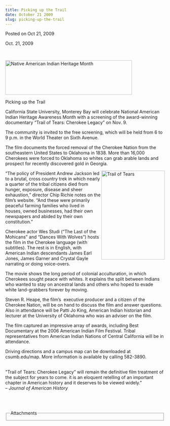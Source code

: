 ```yaml
---
title: Picking up the Trail
date: October 21 2009
slug: picking-up-the-trail
---
```


 



<span class="date">Posted on Oct 21, 2009    </span>
<p>Oct. 21, 2009</p>
<p>&#xA0;</p>
<p><img alt="Native American Indian Heritage Month" height="109" src="https://news.csumb.edu/sites/default/files/65/igx_migrate/images/indian-graphic.jpg" width="400"/></p>
Picking up the Trail<br>
<p>California State University, Monterey Bay will celebrate
National American Indian Heritage Awareness Month with a screening
of the award-winning documentary &#x201C;Trail of Tears: Cherokee Legacy&#x201D;
on Nov. 9.</p>
<p>The community is invited to the free screening, which will be
held from 6 to 9 p.m. in the World Theater on Sixth Avenue.</p>
<p>The film documents the forced removal of the Cherokee Nation
from the southeastern United States to Oklahoma in 1838. More than
16,000 Cherokees were forced to Oklahoma so whites can grab arable
lands and prospect for recently discovered gold in Georgia.</p>
<p><img alt="Trail of Tears" height="281" src="https://news.csumb.edu/sites/default/files/65/igx_migrate/images/trail-of-tears.jpg" style="float:right" width="200">&#x201C;The policy of President Andrew
Jackson led to a brutal, cross country trek in which nearly a
quarter of the tribal citizens died from hunger, exposure, disease
and sheer exhaustion,&#x201D; director Chip Richie notes on the film&#x2019;s
website. &#x201C;And these were primarily peaceful farming families who
lived in houses, owned businesses, had their own newspapers and
abided by their own constitution.&#x201D;</img></p>
<p>Cherokee actor Wes Studi (&#x201C;The Last of the Mohicans&#x201D; and &#x201C;Dances
With Wolves&#x201D;) hosts the film in the Cherokee language (with
subtitles). The rest is in English, with American Indian
descendants James Earl Jones, James Garner and Crystal Gayle
narrating or doing voice-overs.</p>
<p>The movie shows the long period of colonial acculturation, in
which Cherokees sought peace with whites. It explains the split
between Indians who wanted to stay on ancestral lands and others
who hoped to evade white land-grabbers forever by moving.</p>
<p>Steven R. Heape, the film&#x2019;s&#xA0; executive producer and a
citizen of the Cherokee Nation, will be on hand to discuss the film
and answer questions. Also in attendance will be Patti Jo King,
American Indian historian and lecturer at the University of
Oklahoma who was an adviser on the film.</p>
<p>The film captured an impressive array of awards, including Best
Documentary at the 2006 American Indian Film Festival. Tribal
representatives from American Indian Nations of Central California
will be in attendance.</p>
<p>Driving directions and a campus map can be downloaded at
csumb.edu/map. More information is available by calling
582-3890.</p>
<p><br>
&quot;Trail of Tears: Cherokee Legacy&#x201D; will remain the definitive film
treatment of the subject for years to come. it is an eloquent
retelling of an important chapter in American history and it
deserves to be viewed widely.&quot;<br>
&#x2013; <em>Journal of American History</em></br></br></p>
<p>&#xA0;</p>
<fieldset class="fieldgroup group-attachments">
<legend>Attachments</legend>
<div class="field field-type-emvideo field-field-attach-video">
<div class="field-items">
<div class="field-item odd">
<div class="emvideo emvideo-video emvideo-"/>
</div>
</div>
</div>
</fieldset>
</br>




```
